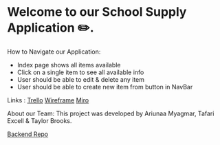 # Welcome to our School Supply Application :pencil2:.

How to Navigate our Application:

- Index page shows all items available
- Click on a single item to see all available info
- User should be able to edit & delete any item
- User should be able to create new item from button in NavBar

Links :
[Trello](https://trello.com/b/in6Ichjp/school-supplies-project-trello-board)
[Wireframe](https://www.canva.com/design/DAFiWDr0FfQ/_7GJsvGV9EGsdoqTPpl7pw/view?utm_content=DAFiWDr0FfQ&utm_campaign=designshare&utm_medium=link&utm_source=publishsharelink)
[Miro](https://miro.com/app/board/uXjVMKSINTE=/?share_link_id=321050588645)

About our Team:
This project was developed by Ariunaa Myagmar, Tafari Excell & Taylor Brooks.

[Backend Repo](https://github.com/Tafarigit/School-Supplies-Backend)
